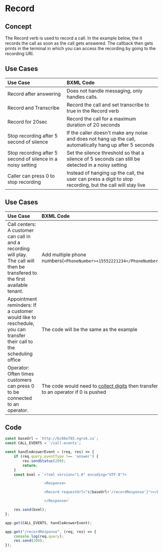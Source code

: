 # Record

## Concept
The Record verb is used to record a call. In the example below, the it records the call as soon as the call gets answered. The callback then gets prints in the terminal in which you can access the recording by going to the recording URI.

## Use Cases

| Use Case                                    | BXML Code                                                 |
|:--------------------------------------------|:----------------------------------------------------------|
| Record after answering                      | Does not handle messaging, only handles calls.            |
| Record and Transcribe                       | Record the call and set transcribe to true in the Record verb|
| Record for 20sec                            | Record the call for a maximum duration of 20 seconds      |
| Stop recording after 5 second of silence    | If the caller doesn't make any noise and does not hang up the call, automatically hang up after 5 seconds|
| Stop recording after 5 second of silence in a noisy setting| Set the silence threshold so that a silence of 5 seconds can still be detected in a noisy setting| 
| Caller can press 0 to stop recording        | Instead of hanging up the call, the user can press a digit to stop recording, but the call will stay live          |

## Use Cases

| Use Case                                    | BXML Code                                                 |
|:--------------------------------------------|:----------------------------------------------------------|
| Call centers: A customer can call in and a recording will play. The call will then be transfered to the first available tenant. | Add multiple phone numbers(`<PhoneNumber>+15552221234</PhoneNumber>`) |
| Appointment reminders: If a customer would like to reschedule, you can transfer their call to the scheduling office | The code will be the same as the example|
| Operator: Often times customers can press 0 to be connected to an operator. | The code would need to [collect digits](../verbs/gather.md) then transfer to an operator if 0 is pushed|                                                                                     | 

## Code

```js
const baseUrl = `http://bc66e785.ngrok.io`;
const CALL_EVENTS = '/call-events';

const handleAnswerEvent = (req, res) => {
    if (req.query.eventType !== 'answer') {
        res.sendStatus(200);
        return;
    }
    const bxml = `<?xml version="1.0" encoding="UTF-8"?>

				  <Response>

				  <Record requestUrl="${baseUrl+'/recordResponse'}"></Record>

				  </Response>`

    res.send(bxml);
};

app.get(CALL_EVENTS, handleAnswerEvent);

app.get("/recordResponse", (req, res) => {
    console.log(req.query);
    res.send(200);
});
```